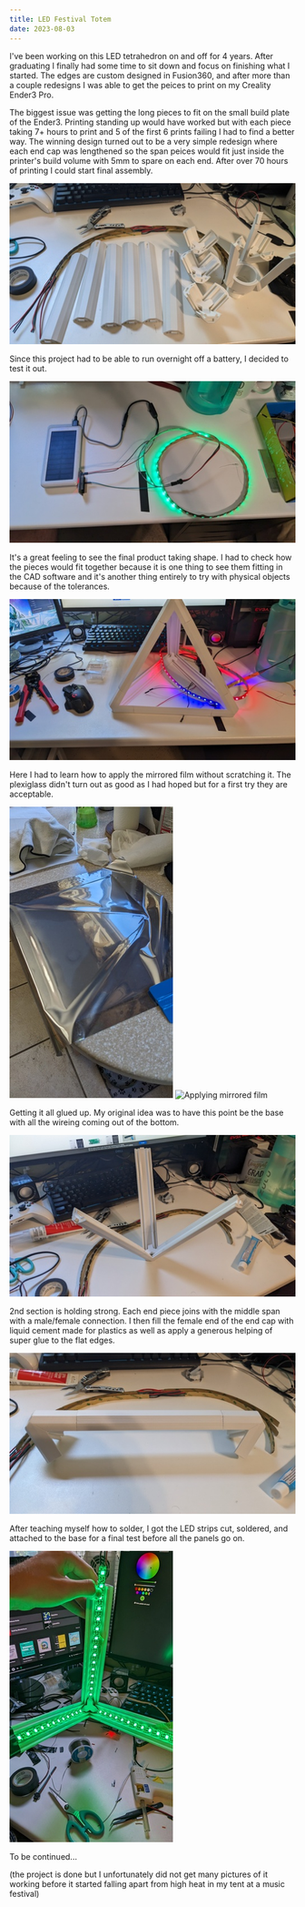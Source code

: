 ```yaml
---
title: LED Festival Totem
date: 2023-08-03
---
```


I've been working on this LED tetrahedron on and off for 4 years. After graduating
I finally had some time to sit down and focus on finishing what I started. The edges
are custom designed in Fusion360, and after more than a couple redesigns I was able
to get the peices to print on my Creality Ender3 Pro.

The biggest issue was getting the long pieces to fit on the small build plate of
the Ender3. Printing standing up would have worked but with each piece taking 7+ hours
to print and 5 of the first 6 prints failing I had to find a better way. The winning design
turned out to be a very simple redesign where each end cap was lengthened so the span peices
would fit just inside the printer's build volume with 5mm to spare on each end. After over 70
hours of printing I could start final assembly.

![Getting the peices together](../images/rs-PXL_20230715_215124965.jpg)

Since this project had to be able to run overnight off a battery, I decided to test it out.

![Getting it working off battery](../images/rs-PXL_20230714_205140094.jpg)

It's a great feeling to see the final product taking shape. I had to check how the pieces would fit
together because it is one thing to see them fitting in the CAD software and it's another thing
entirely to try with physical objects because of the tolerances.

![Dry run, no glue](../images/rs-PXL_20230714_203239935.jpg)

Here I had to learn how to apply the mirrored film without scratching it. The plexiglass didn't turn
out as good as I had hoped but for a first try they are acceptable.

![Applying the mirrored film](../images/rs-PXL_20230715_212753095.jpg) 
<img src="{{site.baseurl | prepend: site.url}}images/rs-PXL_20230715_212753095.jpg" alt="Applying mirrored film">

Getting it all glued up. My original idea was to have this point be the base with all the wireing coming out of the bottom.

![Finally taking shape](../images/rs-PXL_20230715_223247787.jpg) 

2nd section is holding strong. Each end piece joins with the middle span with a male/female connection. I then fill the female end of the end cap with liquid cement made for plastics as 
well as apply a generous helping of super glue to the flat edges.

![2nd section finished](../images/rs-PXL_20230715_223314534.jpg) 

After teaching myself how to solder, I got the LED strips cut, soldered, and attached to the base for a final test before all the panels go on.

![Getting the lights in](../images/rs-PXL_20230716_010847862.jpg)

To be continued...

(the project is done but I unfortunately did not get many pictures of it working before
it started falling apart from high heat in my tent at a music festival)